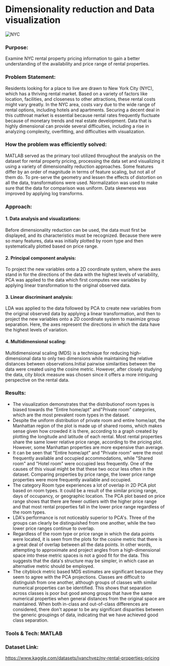 # Dimensionality reduction and Data visualization
![NYC](https://github.com/YoshaM09/Dimensionality-reduction-and-Data-Visualization/assets/105993890/12a199b5-eabe-454a-b9a3-cfd499789ac2)

### Purpose:

Examine NYC rental property pricing information to gain a better understanding of the availability and price range of rental properties. 

### Problem Statement:

Residents looking for a place to live are drawn to New York City (NYC), which has a thriving rental market. Based on a variety of factors like location, facilities, and closeness to other attractions, these rental costs might vary greatly. In the NYC area, costs vary due to the wide range of rental options, including hotels and apartments. Securing a decent deal in this cutthroat market is essential because rental rates frequently fluctuate because of monetary trends and real estate development. Data that is highly dimensional can provide several difficulties, including a rise in analyzing complexity, overfitting, and difficulties with visualization. 

### How the problem was efficiently solved:

MATLAB served as the primary tool utilized throughout the analysis on the dataset for rental property pricing, processing the data set and visualizing it using a variety of dimensionality reduction approaches. Some features differ by an order of magnitude in terms of feature scaling, but not all of them do. To pre-serve the geometry and lessen the effects of distortion on all the data, transformations were used. Normalization was used to make sure that the data for comparison was uniform. Data skewness was improved by applying log transforms. 

### Approach:

#### 1. Data analysis and visualizations:
Before dimensionality reduction can be used, the data must first be displayed, and its characteristics must be recognized. Because there were so many features, data was initially plotted by room type and then systematically plotted based on price range.  
#### 2. Principal component analysis: 
To project the new variables onto a 2D coordinate system, where the axes stand in for the directions of the data with the highest levels of variability, PCA was applied to the data which first computes new variables by applying linear transformation to the original observed data. 
#### 3. Linear discriminant analysis: 
LDA was applied to the data followed by PCA to create new variables from the original observed data by applying a linear transformation, and then to project the new variables onto a 2D coordinate system to maximize group separation. Here, the axes represent the directions in which the data have the highest levels of variation. 
#### 4. Multidimensional scaling: 
Multidimensional scaling (MDS) is a technique for reducing high-dimensional data to only two dimensions while maintaining the relative distances between observations.Initial pairwise similarities between the data were created using the cosine metric. However, after closely studying the data, city block measure was chosen since it offers a more intriguing perspective on the rental data. 

### Results:

* The visualization demonstrates that the distributionof room types is biased towards the "Entire home/apt" and"Private room" categories, which are the most prevalent room types in the dataset. 
* Despite the uniform distribution of private room and entire home/apt, the Manhattan region of the plot is made up of shared rooms, which makes sense given how crowded it is there, according to a graph created by plotting the longitude and latitude of each rental. Most rental properties share the same lower relative price range, according to the pricing plot. However, some Manhattan properties are more expensive than average. 
* It can be seen that "Entire home/apt" and "Private room" were the most frequently available and occupied accommodations, while "Shared room" and "Hotel room" were occupied less frequently. One of the causes of this visual might be that these two occur less often in the dataset. Comparing properties by price range, the lower price range properties were more frequently available and occupied. 
* The category Room type experiences a lot of overlap in 2D PCA plot based on room types. It could be a result of the similar pricing range, days of occupancy, or geographic location. The PCA plot based on price range shows that there are fewer outliers with the higher price range and that most rental properties fall in the lower price range regardless of the room types. 
* LDA's performance is not noticeably superior to PCA's. Three of the groups can clearly be distinguished from one another, while the two lower price ranges continue to overlap. 
* Regardless of the room type or price range in which the data points were located, it is seen from the plots for the cosine metric that there is a great deal of overlap between all the data points. In other words, attempting to approximate and project angles from a high-dimensional space into these metric spaces is not a good fit for the data. This suggests that the data's structure may be simpler, in which case an alternative metric should be employed. 
* The cityblock metric based MDS estimates are significant because they seem to agree with the PCA projections. Classes are difficult to distinguish from one another, although groups of classes with similar numerical properties can be identified. This shows that separation across classes is poor but good among groups that have the same numerical properties when general distances from the original space are maintained. When both in-class and out-of-class differences are considered, there don't appear to be any significant disparities between the generic groupings of data, indicating that we have achieved good class separation.  

### Tools & Tech: MATLAB
### Dataset Link: 
https://www.kaggle.com/datasets/ivanchvez/ny-rental-properties-pricing
